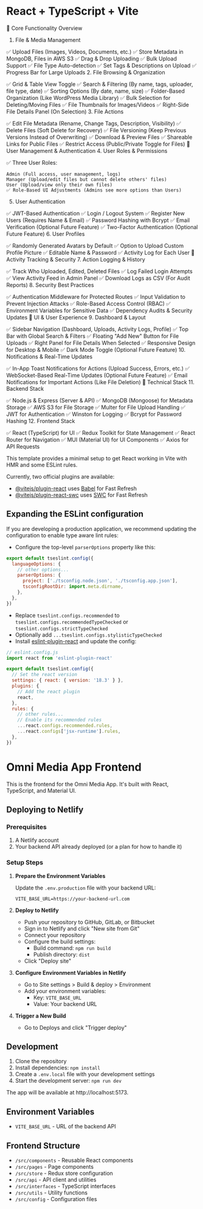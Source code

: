 # React + TypeScript + Vite

🔹 Core Functionality Overview
1. File & Media Management

✅ Upload Files (Images, Videos, Documents, etc.)
✅ Store Metadata in MongoDB, Files in AWS S3
✅ Drag & Drop Uploading
✅ Bulk Upload Support
✅ File Type Auto-detection
✅ Set Tags & Descriptions on Upload
✅ Progress Bar for Large Uploads
2. File Browsing & Organization

✅ Grid & Table View Toggle
✅ Search & Filtering (By name, tags, uploader, file type, date)
✅ Sorting Options (By date, name, size)
✅ Folder-Based Organization (Like WordPress Media Library)
✅ Bulk Selection for Deleting/Moving Files
✅ File Thumbnails for Images/Videos
✅ Right-Side File Details Panel (On Selection)
3. File Actions

✅ Edit File Metadata (Rename, Change Tags, Description, Visibility)
✅ Delete Files (Soft Delete for Recovery)
✅ File Versioning (Keep Previous Versions Instead of Overwriting)
✅ Download & Preview Files
✅ Shareable Links for Public Files
✅ Restrict Access (Public/Private Toggle for Files)
🔹 User Management & Authentication
4. User Roles & Permissions

✅ Three User Roles:

    Admin (Full access, user management, logs)
    Manager (Upload/edit files but cannot delete others' files)
    User (Upload/view only their own files)
    ✅ Role-Based UI Adjustments (Admins see more options than Users)

5. User Authentication

✅ JWT-Based Authentication
✅ Login / Logout System
✅ Register New Users (Requires Name & Email)
✅ Password Hashing with Bcrypt
✅ Email Verification (Optional Future Feature)
✅ Two-Factor Authentication (Optional Future Feature)
6. User Profiles

✅ Randomly Generated Avatars by Default
✅ Option to Upload Custom Profile Picture
✅ Editable Name & Password
✅ Activity Log for Each User
🔹 Activity Tracking & Security
7. Action Logging & History

✅ Track Who Uploaded, Edited, Deleted Files
✅ Log Failed Login Attempts
✅ View Activity Feed in Admin Panel
✅ Download Logs as CSV (For Audit Reports)
8. Security Best Practices

✅ Authentication Middleware for Protected Routes
✅ Input Validation to Prevent Injection Attacks
✅ Role-Based Access Control (RBAC)
✅ Environment Variables for Sensitive Data
✅ Dependency Audits & Security Updates
🔹 UI & User Experience
9. Dashboard & Layout

✅ Sidebar Navigation (Dashboard, Uploads, Activity Logs, Profile)
✅ Top Bar with Global Search & Filters
✅ Floating "Add New" Button for File Uploads
✅ Right Panel for File Details When Selected
✅ Responsive Design for Desktop & Mobile
✅ Dark Mode Toggle (Optional Future Feature)
10. Notifications & Real-Time Updates

✅ In-App Toast Notifications for Actions (Upload Success, Errors, etc.)
✅ WebSocket-Based Real-Time Updates (Optional Future Feature)
✅ Email Notifications for Important Actions (Like File Deletion)
🔹 Technical Stack
11. Backend Stack

✅ Node.js & Express (Server & API)
✅ MongoDB (Mongoose) for Metadata Storage
✅ AWS S3 for File Storage
✅ Multer for File Upload Handling
✅ JWT for Authentication
✅ Winston for Logging
✅ Bcrypt for Password Hashing
12. Frontend Stack

✅ React (TypeScript) for UI
✅ Redux Toolkit for State Management
✅ React Router for Navigation
✅ MUI (Material UI) for UI Components
✅ Axios for API Requests

This template provides a minimal setup to get React working in Vite with HMR and some ESLint rules.

Currently, two official plugins are available:

- [@vitejs/plugin-react](https://github.com/vitejs/vite-plugin-react/blob/main/packages/plugin-react/README.md) uses [Babel](https://babeljs.io/) for Fast Refresh
- [@vitejs/plugin-react-swc](https://github.com/vitejs/vite-plugin-react-swc) uses [SWC](https://swc.rs/) for Fast Refresh

## Expanding the ESLint configuration

If you are developing a production application, we recommend updating the configuration to enable type aware lint rules:

- Configure the top-level `parserOptions` property like this:

```js
export default tseslint.config({
  languageOptions: {
    // other options...
    parserOptions: {
      project: ['./tsconfig.node.json', './tsconfig.app.json'],
      tsconfigRootDir: import.meta.dirname,
    },
  },
})
```

- Replace `tseslint.configs.recommended` to `tseslint.configs.recommendedTypeChecked` or `tseslint.configs.strictTypeChecked`
- Optionally add `...tseslint.configs.stylisticTypeChecked`
- Install [eslint-plugin-react](https://github.com/jsx-eslint/eslint-plugin-react) and update the config:

```js
// eslint.config.js
import react from 'eslint-plugin-react'

export default tseslint.config({
  // Set the react version
  settings: { react: { version: '18.3' } },
  plugins: {
    // Add the react plugin
    react,
  },
  rules: {
    // other rules...
    // Enable its recommended rules
    ...react.configs.recommended.rules,
    ...react.configs['jsx-runtime'].rules,
  },
})
```

# Omni Media App Frontend

This is the frontend for the Omni Media App. It's built with React, TypeScript, and Material UI.

## Deploying to Netlify

### Prerequisites

1. A Netlify account
2. Your backend API already deployed (or a plan for how to handle it)

### Setup Steps

1. **Prepare the Environment Variables**

   Update the `.env.production` file with your backend URL:

   ```
   VITE_BASE_URL=https://your-backend-url.com
   ```

2. **Deploy to Netlify**

   - Push your repository to GitHub, GitLab, or Bitbucket
   - Sign in to Netlify and click "New site from Git"
   - Connect your repository
   - Configure the build settings:
     - Build command: `npm run build`
     - Publish directory: `dist`
   - Click "Deploy site"

3. **Configure Environment Variables in Netlify**

   - Go to Site settings > Build & deploy > Environment
   - Add your environment variables:
     - Key: `VITE_BASE_URL`
     - Value: Your backend URL

4. **Trigger a New Build**

   - Go to Deploys and click "Trigger deploy"

## Development

1. Clone the repository
2. Install dependencies: `npm install`
3. Create a `.env.local` file with your development settings
4. Start the development server: `npm run dev`

The app will be available at http://localhost:5173.

## Environment Variables

- `VITE_BASE_URL` - URL of the backend API

## Frontend Structure

- `/src/components` - Reusable React components
- `/src/pages` - Page components
- `/src/store` - Redux store configuration
- `/src/api` - API client and utilities
- `/src/interfaces` - TypeScript interfaces
- `/src/utils` - Utility functions
- `/src/config` - Configuration files
